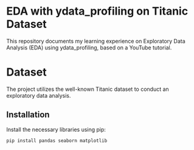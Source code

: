 # EDA with ydata_profiling on Titanic Dataset

This repository documents my learning experience on Exploratory Data Analysis (EDA) using ydata_profiling, based on a YouTube tutorial.

# Dataset
The project utilizes the well-known Titanic dataset to conduct an exploratory data analysis.

## Installation

Install the necessary libraries using pip:

```bash
pip install pandas seaborn matplotlib
